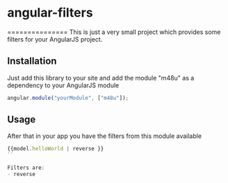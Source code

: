 # angular-filters
===============
This is just a very small project which provides some filters for your AngularJS project.

## Installation
Just add this library to your site and add the module "m48u" as a dependency to your AngularJS module

```javascript
angular.module("yourModule", ["m48u"]);
```

## Usage
After that in your app you have the filters from this module available

```javascript
{{model.helloWorld | reverse }}
``

Filters are:
- reverse